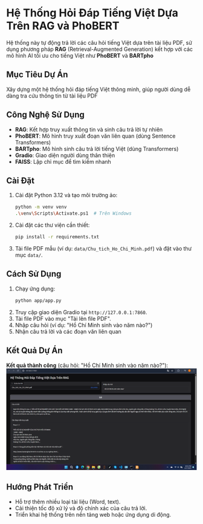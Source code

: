 # Hệ Thống Hỏi Đáp Tiếng Việt Dựa Trên RAG và PhoBERT

Hệ thống này tự động trả lời các câu hỏi tiếng Việt dựa trên tài liệu PDF, sử dụng phương pháp **RAG** (Retrieval-Augmented Generation) kết hợp với các mô hình AI tối ưu cho tiếng Việt như **PhoBERT** và **BARTpho**

## Mục Tiêu Dự Án
Xây dựng một hệ thống hỏi đáp tiếng Việt thông minh, giúp người dùng dễ dàng tra cứu thông tin từ tài liệu PDF

## Công Nghệ Sử Dụng
- **RAG**: Kết hợp truy xuất thông tin và sinh câu trả lời tự nhiên
- **PhoBERT**: Mô hình truy xuất đoạn văn liên quan (dùng Sentence Transformers)
- **BARTpho**: Mô hình sinh câu trả lời tiếng Việt (dùng Transformers)
- **Gradio**: Giao diện người dùng thân thiện
- **FAISS**: Lập chỉ mục để tìm kiếm nhanh

## Cài Đặt
1. Cài đặt Python 3.12 và tạo môi trường ảo:
   ```bash
   python -m venv venv
   .\venv\Scripts\Activate.ps1  # Trên Windows
   ```
2. Cài đặt các thư viện cần thiết:
   ```bash
   pip install -r requirements.txt
   ```
3. Tải file PDF mẫu (ví dụ: `data/Chu_tich_Ho_Chi_Minh.pdf`) và đặt vào thư mục `data/`.

## Cách Sử Dụng
1. Chạy ứng dụng:
   ```bash
   python app/app.py
   ```
2. Truy cập giao diện Gradio tại `http://127.0.0.1:7860`.
3. Tải file PDF vào mục "Tải lên file PDF".
4. Nhập câu hỏi (ví dụ: "Hồ Chí Minh sinh vào năm nào?")
5. Nhận câu trả lời và các đoạn văn liên quan

## Kết Quả Dự Án

**Kết quả thành công** (câu hỏi: "Hồ Chí Minh sinh vào năm nào?"):
![Kết quả thành công](https://raw.githubusercontent.com/CauNguyen276/RAG-Vietnamese-QA/main/images/result_success.png)


## Hướng Phát Triển
- Hỗ trợ thêm nhiều loại tài liệu (Word, text).
- Cải thiện tốc độ xử lý và độ chính xác của câu trả lời.
- Triển khai hệ thống trên nền tảng web hoặc ứng dụng di động.
